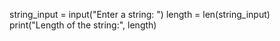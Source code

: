 string_input = input("Enter a string: ")
length = len(string_input)
print("Length of the string:", length)
